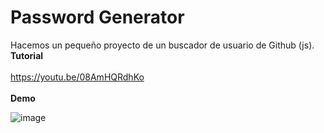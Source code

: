 # Password Generator
Hacemos un pequeño proyecto de un buscador de usuario de Github (js).
**Tutorial**
<br/><br/>
https://youtu.be/08AmHQRdhKo
<br/><br/>
**Demo**

![image](https://drive.google.com/uc?export=view&id=1889cvWj0B-zwVdIIdS40kxq6aotqTKiL)
